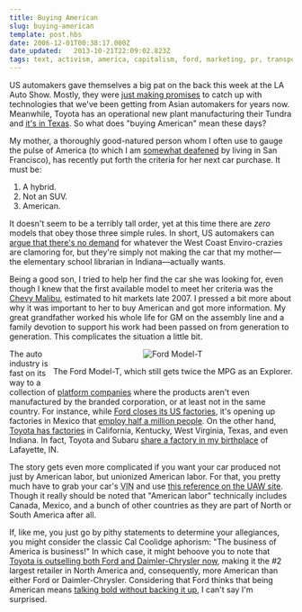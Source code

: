 ```yaml
---
title: Buying American
slug: buying-american
template: post.hbs
date: 2006-12-01T00:38:17.000Z
date_updated:   2013-10-21T22:09:02.823Z
tags: text, activism, america, capitalism, ford, marketing, pr, transportation
---
```


US automakers gave themselves a big pat on the back this week at the LA Auto Show. Mostly, they were <a href="http://www.youtube.com/watch?v=s4bwptKniHU" title="'GM Prank at LA Auto Show' on CNN on YouTube">just making promises</a> to catch up with technologies that we've been getting from Asian automakers for years now. Meanwhile, Toyota has an operational new plant manufacturing their Tundra and <a href="http://www.detnews.com/apps/pbcs.dll/article?AID=/20061129/AUTO03/611290320/1149" title="'Toyota threatens to crash Big Three's truck party' on Detroit News">it's in Texas</a>. So what does "buying American" mean these days?<!--more-->

My mother, a thoroughly good-natured person whom I often use to gauge the pulse of America (to which I am <a href="http://www.freewisdom.org/en/all/albums/2006-10-08-decompression/20061008_021_1924" title="It's like this all the time...">somewhat deafened</a> by living in San Francisco), has recently put forth the criteria for her next car purchase. It must be:
<ol>
<li>A hybrid.</li>
<li>Not an SUV.</li>
<li>American.</li>
</ol>
It doesn't seem to be a terribly tall order, yet at this time there are <em>zero</em> models that obey those three simple rules. In short, US automakers can <a href="http://www.gm.com/company/onlygm/fastlane_Blog.html#EV1" title="GM's 'blog' on the EV1">argue that there's no demand</a> for whatever the West Coast Enviro-crazies are clamoring for, but they're simply not making the car that my mother&mdash;the elementary school librarian in Indiana&mdash;actually wants.

Being a good son, I tried to help her find the car she was looking for, even though I knew that the first available model to meet her criteria was the <a href="http://www.gm.com/company/gmability/adv_tech/300_hybrids/hyb_timeline.html" title="GM's Hybrid Timeline">Chevy Malibu</a>, estimated to hit markets late 2007. I pressed a bit more about why it was important to her to buy American and got more information. My great grandfather worked his whole life for GM on the assembly line and a family devotion to support his work had been passed on from generation to generation. This complicates the situation a little bit.

<div class="pullquote" style="float:right; text-align:center;">
<img class="content" src="/wp-content/uploads/2006/12/model-t.jpg" alt="Ford Model-T" />
<p class="small">The Ford Model-T, which still gets twice the MPG as an Explorer.</p>
</div>

The auto industry is fast on its way to a collection of <a href="http://www.pantherhouse.com/newshelton/platform-companies-to-produce-nowhere-but-to-sell-everywhere/" title="'Platform Companies' on The New Shelton Wet/Dry">platform companies</a> where the products aren't even manufactured by the branded corporation, or at least not in the same country. For instance, while <a href="http://money.cnn.com/2006/09/15/news/companies/ford/index.htm?postversion=2006091518" title="'Another day of pain at Ford' on CNN">Ford closes its US factories</a>, it's opening up factories in Mexico that <a href="http://www.businessweek.com/magazine/content/05_24/b3937071_mz058.htm" title="'Mexico's Carmakers in a Ditch' on Businessweek.com">employ half a million people</a>. On the other hand, <a href="http://www.toyota.com/about/operations/na-affiliates/index.html#m" title="Toyota.com">Toyota has factories</a> in California, Kentucky, West Virginia, Texas, and even Indiana. In fact, Toyota and Subaru <a href="http://www.insideindianabusiness.com/newsitem.asp?id=17164" title="InsideIndianaBusiness.com">share a factory in my birthplace</a> of Lafayette, IN.

The story gets even more complicated if you want your car produced not just by American labor, but unionized American labor. For that, you pretty much have to grab your car's <acronym title="Vehicle Identification Number">VIN</acronym> and use <a href="http://www.uaw.org/uawmade/auto/2006/uawcars.cfm" title="2006 Vehicles at UAW Made">this reference on the UAW site</a>. Though it really should be noted that "American labor" technically includes Canada, Mexico, and a bunch of other countries as they are part of North or South America after all.

If, like me, you just go by pithy statements to determine your allegiances, you might consider the classic Cal Coolidge aphorism: "The business of America is business!" In which case, it might behoove you to note that <a href="http://abclocal.go.com/wls/story?section=automotive&id=4716637" title="'Ford, Chrysler sales drop' on ABC Chicago">Toyota is outselling both Ford and Daimler-Chrysler now</a>, making it the #2 largest retailer in North America and, consequently, more American than either Ford or Daimler-Chrysler. Considering that Ford thinks that being American means <a href="http://www.fordboldmoves.com/about.aspx" title="Bold Moves">talking bold without backing it up</a>, I can't say I'm surprised.
